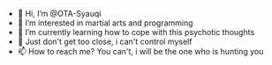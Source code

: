 - 👋 Hi, I’m @OTA-Syauqi
- 👀 I’m interested in martial arts and programming
- 🌱 I’m currently learning how to cope with this psychotic thoughts
- 💞️ Just don't get too close, i can't control myself
- 📫 How to reach me? You can't, i will be the one who is hunting you

<!---
OTA-Syauqi/OTA-Syauqi is a ✨ special ✨ repository because its `README.md` (this file) appears on your GitHub profile.
You can click the Preview link to take a look at your changes.
--->
